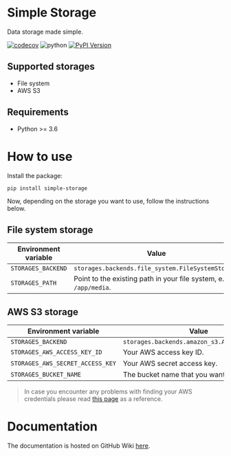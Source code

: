 # Simple Storage

Data storage made simple.

[![codecov](https://codecov.io/gh/merixstudio/simple-storage/branch/master/graph/badge.svg?token=XMH3S6M34G)](https://codecov.io/gh/merixstudio/simple-storage)
![python](https://img.shields.io/badge/Python-3.6%2B-brightgreen)
[![PyPI Version](https://img.shields.io/pypi/v/simple-storage.svg)](https://pypi.org/project/simple-storage/)

## Supported storages

- File system
- AWS S3

## Requirements

- Python >= 3.6

# How to use

Install the package:

```shell
pip install simple-storage
```

Now, depending on the storage you want to use, follow the instructions below.

## File system storage

| Environment variable | Value                                                               |
|----------------------|---------------------------------------------------------------------|
| `STORAGES_BACKEND`   | `storages.backends.file_system.FileSystemStorage`                   |
| `STORAGES_PATH`      | Point to the existing path in your file system, e.g.  `/app/media`. |

## AWS S3 storage

| Environment variable             | Value                                         |
|----------------------------------|-----------------------------------------------|
| `STORAGES_BACKEND`               | `storages.backends.amazon_s3.AmazonS3Storage` |
| `STORAGES_AWS_ACCESS_KEY_ID`     | Your AWS access key ID.                       |
| `STORAGES_AWS_SECRET_ACCESS_KEY` | Your AWS secret access key.                   |
| `STORAGES_BUCKET_NAME`           | The bucket name that you want to use.         |

> In case you encounter any problems with finding your AWS credentials please read [this page][1] as a reference.

# Documentation

The documentation is hosted on GitHub Wiki [here][2].

[1]: https://docs.aws.amazon.com/general/latest/gr/aws-sec-cred-types.html "Understanding and getting your AWS credentials"
[2]: https://github.com/merixstudio/simple-storage/wiki "Simple storage documentation"
